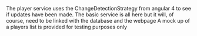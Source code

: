 The player service uses the ChangeDetectionStrategy from angular 4 to see if updates have been made. 
The basic service is all here but it will, of course, need to be linked with the database and the webpage
A mock up of a players list is provided for testing purposes only
